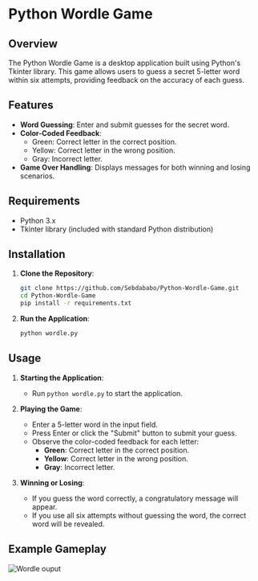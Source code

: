 # Python Wordle Game

## Overview
The Python Wordle Game is a desktop application built using Python's Tkinter library. This game allows users to guess a secret 5-letter word within six attempts, providing feedback on the accuracy of each guess.

## Features
- **Word Guessing**: Enter and submit guesses for the secret word.
- **Color-Coded Feedback**: 
  - Green: Correct letter in the correct position.
  - Yellow: Correct letter in the wrong position.
  - Gray: Incorrect letter.
- **Game Over Handling**: Displays messages for both winning and losing scenarios.

## Requirements
- Python 3.x
- Tkinter library (included with standard Python distribution)

## Installation
1. **Clone the Repository**:
    ```bash
    git clone https://github.com/Sebdababo/Python-Wordle-Game.git
    cd Python-Wordle-Game
    pip install -r requirements.txt
    ```

2. **Run the Application**:
    ```bash
    python wordle.py
    ```

## Usage
1. **Starting the Application**:
   - Run `python wordle.py` to start the application.

2. **Playing the Game**:
   - Enter a 5-letter word in the input field.
   - Press Enter or click the "Submit" button to submit your guess.
   - Observe the color-coded feedback for each letter:
     - **Green**: Correct letter in the correct position.
     - **Yellow**: Correct letter in the wrong position.
     - **Gray**: Incorrect letter.

3. **Winning or Losing**:
   - If you guess the word correctly, a congratulatory message will appear.
   - If you use all six attempts without guessing the word, the correct word will be revealed.

## Example Gameplay
![Wordle ouput](https://github.com/user-attachments/assets/0072d20d-bd4f-4798-b62f-08b872c34391)

